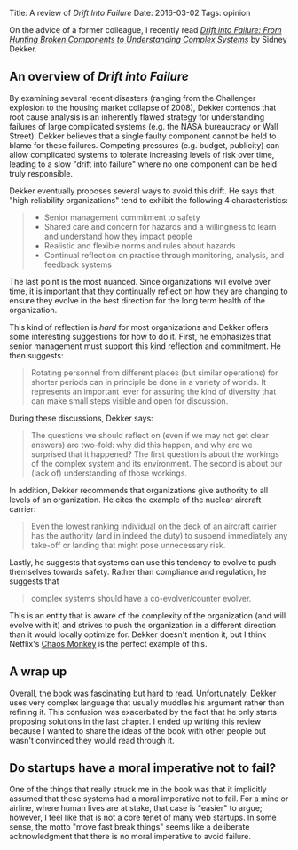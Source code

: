 Title: A review of <em>Drift Into Failure</em>
Date: 2016-03-02
Tags: opinion

On the advice of a former colleague, I recently read [_Drift into Failure: From Hunting Broken Components to Understanding Complex Systems_](http://smile.amazon.com/Drift-into-Failure-Components-Understanding-ebook/dp/B009KOKXKY) by Sidney Dekker. 

## An overview of _Drift into Failure_

By examining several recent disasters (ranging from the Challenger explosion to the housing market collapse of 2008), Dekker contends that root cause analysis is an inherently flawed strategy for understanding failures of large complicated systems (e.g. the NASA bureaucracy or Wall Street). Dekker believes that a single faulty component cannot be held to blame for these failures. Competing pressures (e.g. budget, publicity) can allow complicated systems to tolerate increasing levels of risk over time, leading to a slow "drift into failure" where no one component can be held truly responsible.

Dekker eventually proposes several ways to avoid this drift. He says that "high reliability organizations" tend to exhibit the following 4 characteristics:

> - Senior management commitment to safety
> - Shared care and concern for hazards and a willingness to learn and understand how they impact people
> - Realistic and flexible norms and rules about hazards
> - Continual reflection on practice through monitoring, analysis, and feedback systems

The last point is the most nuanced. Since organizations will evolve over time, it is important that they continually reflect on how they are changing to ensure they evolve in the best direction for the long term health of the organization.

This kind of reflection is _hard_ for most organizations and Dekker offers some interesting suggestions for how to do it. First, he emphasizes that senior management must support this kind reflection and commitment. He then suggests:

> Rotating personnel from different places (but similar operations) for shorter periods can in principle be done in a variety of worlds. It represents an important lever for assuring the kind of diversity that can make small steps visible and open for discussion.

During these discussions, Dekker says:

> The questions we should reflect on (even if we may not get clear answers) are two-fold: why did this happen, and why are we surprised that it happened? The first question is about the workings of the complex system and its environment. The second is about our (lack of) understanding of those workings.

In addition, Dekker recommends that organizations give authority to all levels of an organization. He cites the example of the nuclear aircraft carrier:

> Even the lowest ranking individual on the deck of an aircraft carrier has the authority (and in indeed the duty) to suspend immediately any take-off or landing that might pose unnecessary risk.

Lastly, he suggests that systems can use this tendency to evolve to push themselves towards safety. Rather than compliance and regulation, he suggests that

> complex systems should have a co-evolver/counter evolver.

This is an entity that is aware of the complexity of the organization (and will evolve with it) and strives to push the organization in a different direction than it would locally optimize for. Dekker doesn't mention it, but I think Netflix's [Chaos Monkey](http://techblog.netflix.com/2012/07/chaos-monkey-released-into-wild.html) is the perfect example of this.

## A wrap up

Overall, the book was fascinating but hard to read. Unfortunately, Dekker uses very complex language that usually muddles his argument rather than refining it. This confusion was exacerbated by the fact that he only starts proposing solutions in the last chapter. I ended up writing this review because I wanted to share the ideas of the book with other people but wasn't convinced they would read through it.

## Do startups have a moral imperative not to fail?

One of the things that really struck me in the book was that it implicitly assumed that these systems had a moral imperative not to fail. For a mine or airline, where human lives are at stake, that case is "easier" to argue; however, I feel like that is not a core tenet of many web startups. In some sense, the motto "move fast break things" seems like a deliberate acknowledgment that there is no moral imperative to avoid failure.
